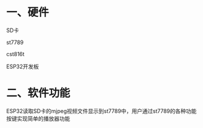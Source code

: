 # 一、硬件

SD卡

st7789

cst816t

ESP32开发板


# 二、软件功能

ESP32读取SD卡的mjpeg视频文件显示到st7789中，用户通过st7789的各种功能按键实现简单的播放器功能
